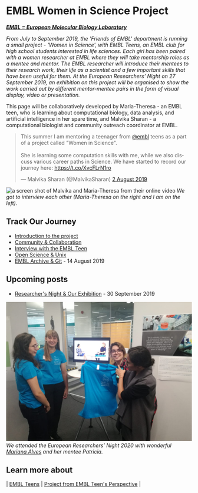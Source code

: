 # EMBL Women in Science Project

***[EMBL = European Molecular Biology Laboratory](https://embl.de)***

*From July to September 2019, the 'Friends of EMBL' department is running a small project - 'Women in Science', with EMBL Teens, an EMBL club for high school students interested in life sciences. Each girl has been paired with a women researcher at EMBL where they will take mentorship roles as a mentee and mentor. The EMBL researcher will introduce their mentees to their research work, their life as a scientist and a few important skills that have been useful for them. At the European Researchers’ Night on 27 September 2019, an exhibition on this project will be organised to show the work carried out by different mentor-mentee pairs in the form of visual display, video or presentation.*

This page will be collaboratively developed by Maria-Theresa - an EMBL teen, who is learning about computational biology, data analysis, and artificial intelligence in her spare time, and Malvika Sharan - a computational biologist and community outreach coordinator at EMBL.

<blockquote class="twitter-tweet" data-lang="en-gb"><p lang="en" dir="ltr">This summer I am mentoring a teenager from <a href="https://twitter.com/embl?ref_src=twsrc%5Etfw">@embl</a> teens as a part of a project called &quot;Women in Science&quot;.<br><br>She is learning some computation skills with me, while we also discuss various career paths in Science. We have started to record our journey here: <a href="https://t.co/XvcFLrN1ro">https://t.co/XvcFLrN1ro</a></p>&mdash; Malvika Sharan (@MalvikaSharan) <a href="https://twitter.com/MalvikaSharan/status/1157256118432927746?ref_src=twsrc%5Etfw">2 August 2019</a></blockquote>
<script async src="https://platform.twitter.com/widgets.js" charset="utf-8"></script>

![a screen shot of Malvika and Maria-Theresa from their online video](images/video-shot.png)
*We got to interview each other (Maria-Theresa on the right and I am on the left).*

## Track Our Journey

- [Introduction to the project](./posts/2019-07-17-introduction.md)
- [Community & Collaboration](./posts/2019-07-30-community_collaboration.md)
- [Interview with the EMBL Teen](./posts/2019-07-31-matheli-interview.md)
- [Open Science & Unix](./posts/2019-08-02-open_science.md)
- [EMBL Archive & Git](./posts/2019-08-13-research_archive.md) - 14 August 2019

## Upcoming posts

- [Researcher's Night & Our Exhibition](./posts/2019-09-27-researcher_night.md) - 30 September 2019

![4 people in picture from Researcher's Night at EMBL.](images/researcher-night.JPG)
*We attended the European Researchers’ Night 2020 with wonderful [Mariana Alves](https://twitter.com/Mariana_RPAlves) and her mentee Patricia.*

## Learn more about

| [EMBL Teens](https://www.embl.de/leben/friends/en#embl-teens) | [Project from EMBL Teen's Perspective](https://matheli.github.io/Matheli/) |
